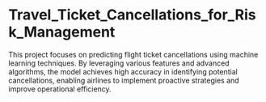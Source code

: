 # Travel_Ticket_Cancellations_for_Risk_Management
This project focuses on predicting flight ticket cancellations using machine learning techniques. By leveraging various features and advanced algorithms, the model achieves high accuracy in identifying potential cancellations, enabling airlines to implement proactive strategies and improve operational efficiency.
